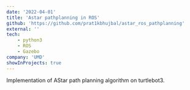 ```yaml
---
date: '2022-04-01'
title: 'Astar pathplanning in ROS'
github: 'https://github.com/prat1kbhujbal/astar_ros_pathplanning'
external: ''
tech: 
    - python3
    - ROS
    - Gazebo
company: 'UMD'
showInProjects: true
---
```

Implementation of AStar path planning algorithm on turtlebot3.

